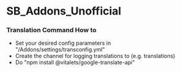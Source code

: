 # SB_Addons_Unofficial


### Translation Command How to

* Set your desired config parameters in "/Addons/settings/transconfig.yml"
* Create the channel for logging translations to (e.g. translations)
* Do "npm install @vitalets/google-translate-api"
